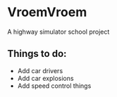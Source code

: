 # VroemVroem
A highway simulator school project

## Things to do:
- Add car drivers
- Add car explosions
- Add speed control things
